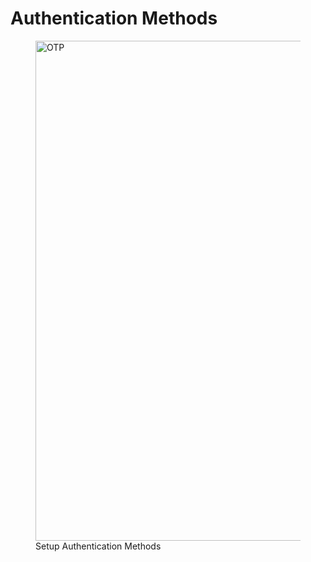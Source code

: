 # Authentication Methods

<p align="center">
  <figure>
    <a  href="../../../assets/images/admin/auth-config.png">
      <img width="800px" src="../../../assets/images/admin/auth-config.png" alt="OTP">
    </a>
    <figcaption>Setup Authentication Methods</figcaption>
  </figure>
</p>